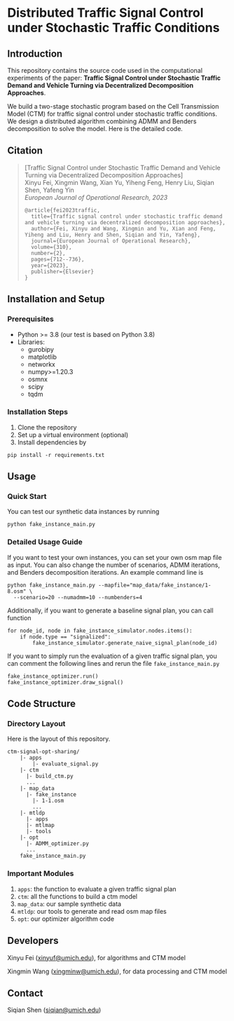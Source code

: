 
# Distributed Traffic Signal Control under Stochastic Traffic Conditions

## Introduction
This repository contains the source code used in the computational experiments of the paper: 
**Traffic Signal Control under Stochastic Traffic Demand and Vehicle Turning via Decentralized Decomposition Approaches**.

We build a two-stage stochastic program based on the Cell Transmission Model (CTM) for traffic signal control under stochastic traffic conditions.
We design a distributed algorithm combining ADMM and Benders decomposition to solve the model. 
Here is the detailed code.

## Citation
> [Traffic Signal Control under Stochastic Traffic Demand and Vehicle Turning via Decentralized Decomposition Approaches]<br />
> Xinyu Fei, Xingmin Wang, Xian Yu, Yiheng Feng, Henry Liu, Siqian Shen, Yafeng Yin <br />
> *European Journal of Operational Research, 2023*
> ```
> @article{fei2023traffic,
>   title={Traffic signal control under stochastic traffic demand and vehicle turning via decentralized decomposition approaches},
>   author={Fei, Xinyu and Wang, Xingmin and Yu, Xian and Feng, Yiheng and Liu, Henry and Shen, Siqian and Yin, Yafeng},
>   journal={European Journal of Operational Research},
>   volume={310},
>   number={2},
>   pages={712--736},
>   year={2023},
>   publisher={Elsevier}
> }
> ```

## Installation and Setup
### Prerequisites
- Python >= 3.8 (our test is based on Python 3.8)
- Libraries: 
    - gurobipy
    - matplotlib
    - networkx
    - numpy>=1.20.3
    - osmnx
    - scipy
    - tqdm



### Installation Steps
1. Clone the repository
2. Set up a virtual environment (optional)
3. Install dependencies by
```shell 
pip install -r requirements.txt
```

## Usage
### Quick Start
You can test our synthetic data instances by running
```shell 
python fake_instance_main.py
```

### Detailed Usage Guide
If you want to test your own instances, you can set your own osm map file as input.
You can also change the number of scenarios, ADMM iterations, and Benders decomposition iterations. 
An example command line is
```shell 
python fake_instance_main.py --mapfile="map_data/fake_instance/1-8.osm" \
  --scenario=20 --numadmm=10 --numbenders=4
```

Additionally, if you want to generate a baseline signal plan, you can call function
```
for node_id, node in fake_instance_simulator.nodes.items():
    if node.type == "signalized":
        fake_instance_simulator.generate_naive_signal_plan(node_id)
```
If you want to simply run the evaluation of a given traffic signal plan, you can comment the following lines and 
rerun the file ```fake_instance_main.py```
```
fake_instance_optimizer.run()
fake_instance_optimizer.draw_signal()
```
## Code Structure
### Directory Layout
Here is the layout of this repository.
```
ctm-signal-opt-sharing/
    |- apps
        |- evaluate_signal.py
    |- ctm
      |- build_ctm.py
      ...
    |- map_data
      |- fake_instance
        |- 1-1.osm
        ...
    |- mtldp
      |- apps
      |- mtlmap
      |- tools
    |- opt
      |- ADMM_optimizer.py
      ...
    fake_instance_main.py
```

### Important Modules
1. ```apps```: the function to evaluate a given traffic signal plan
2. ```ctm```: all the functions to build a ctm model
3. ```map_data```: our sample synthetic data
4. ```mtldp```: our tools to generate and read osm map files
5. ```opt```: our optimizer algorithm code


## Developers
Xinyu Fei (xinyuf@umich.edu), for algorithms and CTM model

Xingmin Wang (xingminw@umich.edu), for data processing and CTM model

## Contact
Siqian Shen (siqian@umich.edu)